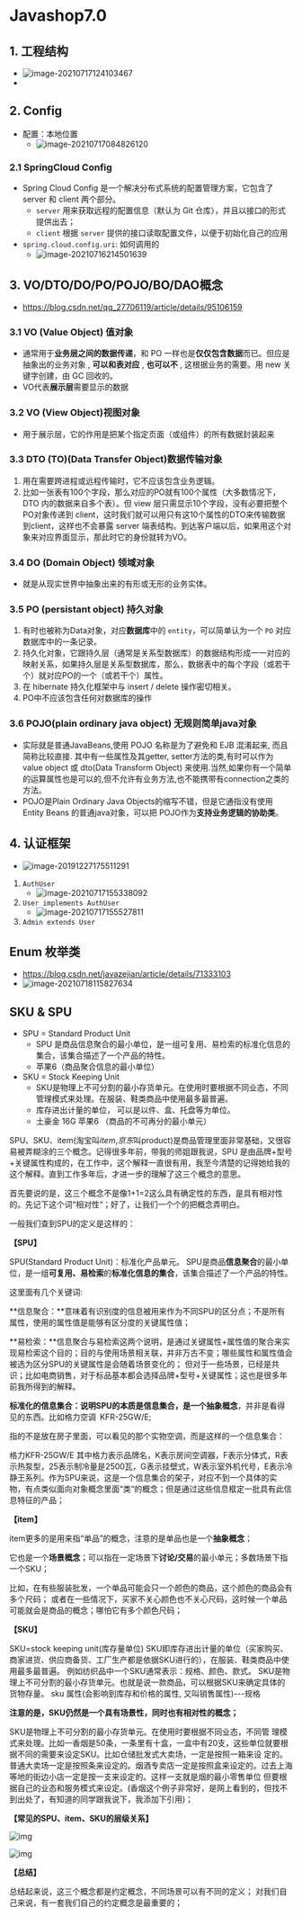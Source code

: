 # Javashop7.0

## 1. 工程结构

- ![image-20210717124103467](D:\2.projects\OTT123\QA\Note\img\image-20210717124103467.png)
- 

## 2. Config

- 配置：本地位置
  - ![image-20210717084826120](D:\2.projects\OTT123\QA\Note\img\image-20210717084826120.png)

### 2.1 SpringCloud Config

- Spring Cloud Config 是一个解决分布式系统的配置管理方案，它包含了 server 和 client 两个部分。
  - `server` 用来获取远程的配置信息（默认为 Git 仓库），并且以接口的形式提供出去；
  - `client` 根据 `server` 提供的接口读取配置文件，以便于初始化自己的应用
- `spring.cloud.config.uri`: 如何调用的
  - ![image-20210716214501639](D:\2.projects\OTT123\QA\Note\img\image-20210716214501639.png)



## 3. VO/DTO/DO/PO/POJO/BO/DAO概念

- https://blog.csdn.net/qq_27706119/article/details/95106159

### 3.1 VO (Value Object) 值对象

- 通常用于**业务层之间的数据传递**，和 PO 一样也是**仅仅包含数据**而已。但应是抽象出的业务对象 , **可以和表对应** , **也可以不** , 这根据业务的需要。用 new 关键字创建，由 GC 回收的。
- VO代表**展示层**需要显示的数据

### 3.2 VO (View Object)视图对象

- 用于展示层，它的作用是把某个指定页面（或组件）的所有数据封装起来

### 3.3 DTO (TO)(Data Transfer Object)数据传输对象

1. 用在需要跨进程或远程传输时，它不应该包含业务逻辑。
2. 比如一张表有100个字段，那么对应的PO就有100个属性（大多数情况下，DTO 内的数据来自多个表）。但 view 层只需显示10个字段，没有必要把整个PO对象传递到 client，这时我们就可以用只有这10个属性的DTO来传输数据到client，这样也不会暴露 server 端表结构。到达客户端以后，如果用这个对象来对应界面显示，那此时它的身份就转为VO。

### 3.4 DO (Domain Object) 领域对象

- 就是从现实世界中抽象出来的有形或无形的业务实体。

### 3.5 PO (persistant object) 持久对象

1. 有时也被称为Data对象，对应**数据库**中的 `entity`，可以简单认为一个 `PO` 对应数据库中的一条记录。
2. 持久化对象，它跟持久层（通常是关系型数据库）的数据结构形成一一对应的映射关系，如果持久层是关系型数据库，那么，数据表中的每个字段（或若干个）就对应PO的一个（或若干个）属性。
3. 在 hibernate 持久化框架中与 insert / delete 操作密切相关。
4. PO中不应该包含任何对数据库的操作

### 3.6 POJO(plain ordinary java object) 无规则简单java对象

- 实际就是普通JavaBeans,使用 POJO 名称是为了避免和 EJB 混淆起来, 而且简称比较直接. 其中有一些属性及其getter, setter方法的类,有时可以作为 value object 或 dto(Data Transform Object) 来使用.当然,如果你有一个简单的运算属性也是可以的,但不允许有业务方法,也不能携带有connection之类的方法。
- POJO是Plain Ordinary Java Objects的缩写不错，但是它通指没有使用 Entity Beans 的普通java对象，可以把 POJO作为**支持业务逻辑的协助类**。

## 4. 认证框架

- ![image-20191227175511291](D:\2.projects\OTT123\QA\Note\img\image-20191227175511291.png)

1. `AuthUser`
   - ![image-20210717155338092](D:\2.projects\OTT123\QA\Note\img\image-20210717155338092.png)
2. `User implements AuthUser`
   - ![image-20210717155527811](D:\2.projects\OTT123\QA\Note\img\image-20210717155527811.png)
3. `Admin extends User`







## Enum 枚举类

- https://blog.csdn.net/javazejian/article/details/71333103
- ![image-20210718115827634](D:\2.projects\OTT123\QA\Note\img\image-20210718115827634.png)



## SKU & SPU

- SPU = Standard Product Unit 
  - SPU 是商品信息聚合的最小单位，是一组可复用、易检索的标准化信息的集合，该集合描述了一个产品的特性。
  - 苹果6（商品聚合信息的最小单位）
- SKU = Stock Keeping Unit
  - SKU是物理上不可分割的最小存货单元。在使用时要根据不同业态，不同管理模式来处理。在服装、鞋类商品中使用最多最普遍。
  - 库存进出计量的单位， 可以是以件、盒、托盘等为单位。
  - 土豪金 16G 苹果6 （商品的不可再分的最小单元）



SPU、SKU、item(淘宝叫*item*,*京东*叫product)是商品管理里面非常基础，又很容易被弄糊涂的三个概念。记得很多年前，带我的师姐跟我说，SPU 是由品牌+型号+关键属性构成的，在工作中，这个解释一直很有用，我至今清楚的记得她给我的这个解释。直到工作多年后，才进一步的理解了这三个概念的意思。

首先要说的是，这三个概念不是像1+1=2这么具有确定性的东西，是具有相对性的。先记下这个词“相对性“；好了，让我们一个个的把概念弄明白。

一般我们查到SPU的定义是这样的：

**【SPU】**

SPU(Standard Product Unit)：标准化产品单元。 SPU是商品**信息聚合**的最小单位，是一组**可复用、易检索**的**标准化信息的集合**，该集合描述了一个产品的特性。

这里面有几个关键词:

**信息聚合：**意味着有识别度的信息被用来作为不同SPU的区分点；不是所有属性，使用的属性值是能够有区分度的关键属性值；

**易检索：**信息聚合与易检索这两个说明，是通过关键属性+属性值的聚合来实现易检索这个目的；目的与使用场景相关联，并非万古不变；哪些属性和属性值会被选为区分SPU的关键属性是会随着场景变化的； 但对于一些场景，已经是共识；比如电商销售，对于标品基本都会选择品牌+型号+关键属性；这也是很多年前我所得到的解释。

**标准化的信息集合：**说明SPU的本质是信息集合，是一个**抽象概念**，并非是看得见的东西。比如格力空调 KFR-25GW/E;

指的不是放在房子里面，可以看见的那个实物空调，而是这样的一个信息集合：

格力KFR-25GW/E 其中格力表示品牌名，K表示房间空调器，F表示分体式，R表示热泵型，25表示制冷量是2500瓦，G表示挂壁式，W表示室外机代号，E表示冷静王系列。作为SPU来说，这是一个信息集合的架子，对应不到一个具体的实物，有点类似面向对象概念里面“类“的概念；但是通过这些信息框定一批具有此信息特征的产品；

**【item】** 

item更多的是用来指“单品”的概念，注意的是单品也是一个**抽象概念**；

它也是一个**场景概念**；可以指在一定场景下**讨论/交易**的最小单元；多数场景下指一个SKU； 

比如，在有些服装批发，一个单品可能会只一个颜色的商品，这个颜色的商品会有多个尺码； 或者在一些情况下，买家不关心颜色也不关心尺码，这时候一个单品可能就会是商品的概念；哪怕它有多个颜色尺码；

**【SKU】**

SKU=stock keeping unit(库存量单位) SKU即库存进出计量的单位（买家购买、商家进货、供应商备货、工厂生产都是依据SKU进行的），在服装、鞋类商品中使用最多最普遍。 例如纺织品中一个SKU通常表示：规格、颜色、款式。 SKU是物理上不可分割的最小存货单元。也就是说一款商品，可以根据SKU来确定具体的货物存量。 sku 属性(会影响到库存和价格的属性, 又叫销售属性)---规格

**注意的是，SKU仍然是一个具有场景性，同时也有相对性的概念；**

SKU是物理上不可分割的最小存货单元。在使用时要根据不同业态，不同管 理模式来处理。比如一香烟是50条，一条里有十盒，一盒中有20支，这些单位就要根据不同的需要来设定SKU。比如仓储批发式大卖场，一定是按照一箱来设 定的。普通大卖场一定是按照条来设定的。烟酒专卖店一定是按照盒来设定的。过去上海等地的街边小店一定是按一支来设定的。这样一支就是烟的最小零售单位 但要根据自己的业态和服务模式来设定。(香烟这个例子非常好，是网上看到的，但找不到出处了，有知道的同学跟我说下，我添加下引用)；

**【常见的SPU、item、SKU的层级关系】**

![img](D:\2.projects\Java\General\1.Note\Java\Img\v2-11414f5db2e3cde84523f5f076e40e0c_720w.jpg)

![img](D:\2.projects\OTT123\QA\Note\img\v2-eaf184b9bc4c76309a574ce114376476_720w.jpg)

**【总结】**

总结起来说，这三个概念都是约定概念，不同场景可以有不同的定义； 对我们自己来说，有一套我们自己的约定概念是最重要的；



























































